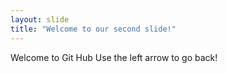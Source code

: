 ```yaml
---
layout: slide
title: "Welcome to our second slide!"
---
```

Welcome to Git Hub 
Use the left arrow to go back!
